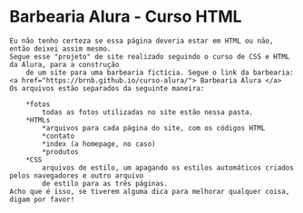<!DOCTYPE html>
<html lang="en">
<head>
    <meta charset="UTF-8">
    <meta http-equiv="X-UA-Compatible" content="IE=edge">
    <meta name="viewport" content="width=device-width, initial-scale=1.0">
    <title>read.me</title>
</head>
<body>
    <h1>Barbearia Alura - Curso HTML</h1>

    Eu não tenho certeza se essa página deveria estar em HTML ou não, então deixei assim mesmo.
    Segue esse "projeto" de site realizado seguindo o curso de CSS e HTML da Alura, para a construção 
        de um site para uma barbearia fictícia. Segue o link da barbearia: <a href="https://brnb.github.io/curso-alura/"> Barbearia Alura </a>
    Os arquivos estão separados da seguinte maneira:
    
        *fotos
            todas as fotos utilizadas no site estão nessa pasta.
        *HTMLs
            *arquivos para cada página do site, com os códigos HTML
            *contato
            *index (a homepage, no caso)
            *produtos
        *CSS
            arquivos de estilo, um apagando os estilos automáticos criados pelos navegadores e outro arquivo
            de estilo para as três páginas.
    Acho que é isso, se tiverem alguma dica para melhorar qualquer coisa, digam por favor!
</body>
</html>
